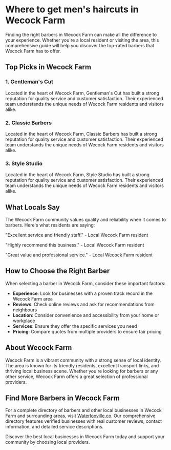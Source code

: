 # Where to get men's haircuts in Wecock Farm

Finding the right barbers in Wecock Farm can make all the difference to your experience. Whether you're a local resident or visiting the area, this comprehensive guide will help you discover the top-rated barbers that Wecock Farm has to offer.

## Top Picks in Wecock Farm

### 1. Gentleman's Cut
Located in the heart of Wecock Farm, Gentleman's Cut has built a strong reputation for quality service and customer satisfaction. Their experienced team understands the unique needs of Wecock Farm residents and visitors alike.

### 2. Classic Barbers
Located in the heart of Wecock Farm, Classic Barbers has built a strong reputation for quality service and customer satisfaction. Their experienced team understands the unique needs of Wecock Farm residents and visitors alike.

### 3. Style Studio
Located in the heart of Wecock Farm, Style Studio has built a strong reputation for quality service and customer satisfaction. Their experienced team understands the unique needs of Wecock Farm residents and visitors alike.

## What Locals Say

The Wecock Farm community values quality and reliability when it comes to barbers. Here's what residents are saying:

"Excellent service and friendly staff." - Local Wecock Farm resident

"Highly recommend this business." - Local Wecock Farm resident

"Great value and professional service." - Local Wecock Farm resident

## How to Choose the Right Barber

When selecting a barber in Wecock Farm, consider these important factors:

- **Experience**: Look for businesses with a proven track record in the Wecock Farm area
- **Reviews**: Check online reviews and ask for recommendations from neighbours
- **Location**: Consider convenience and accessibility from your home or workplace
- **Services**: Ensure they offer the specific services you need
- **Pricing**: Compare quotes from multiple providers to ensure fair pricing

## About Wecock Farm

Wecock Farm is a vibrant community with a strong sense of local identity. The area is known for its friendly residents, excellent transport links, and thriving local business scene. Whether you're looking for barbers or any other service, Wecock Farm offers a great selection of professional providers.

## Find More Barbers in Wecock Farm

For a complete directory of barbers and other local businesses in Wecock Farm and surrounding areas, visit [Waterlooville.co](https://waterlooville.co). Our comprehensive directory features verified businesses with real customer reviews, contact information, and detailed service descriptions.

Discover the best local businesses in Wecock Farm today and support your community by choosing local providers.

